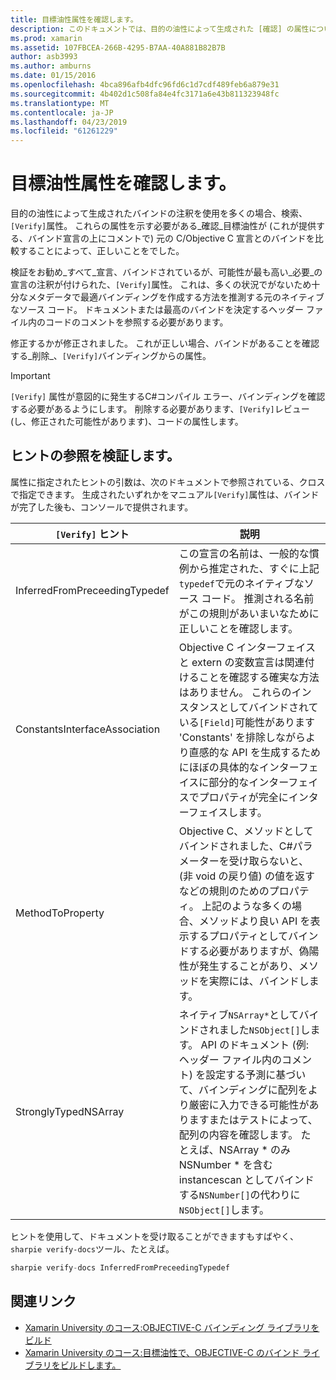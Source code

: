 ```yaml
---
title: 目標油性属性を確認します。
description: このドキュメントでは、目的の油性によって生成された [確認] の属性について説明します。 [確認] 属性は、開発者が目的油性の出力を確認するは手動で場所を強調表示されます。
ms.prod: xamarin
ms.assetid: 107FBCEA-266B-4295-B7AA-40A881B82B7B
author: asb3993
ms.author: amburns
ms.date: 01/15/2016
ms.openlocfilehash: 4bca896afb4dfc96fd6c1d7cdf489feb6a879e31
ms.sourcegitcommit: 4b402d1c508fa84e4fc3171a6e43b811323948fc
ms.translationtype: MT
ms.contentlocale: ja-JP
ms.lasthandoff: 04/23/2019
ms.locfileid: "61261229"
---
```

# <a name="objective-sharpie-verify-attributes"></a>目標油性属性を確認します。

目的の油性によって生成されたバインドの注釈を使用を多くの場合、検索、`[Verify]`属性。 これらの属性を示す必要がある_確認_目標油性が (これが提供する、バインド宣言の上にコメントで) 元の C/Objective C 宣言とのバインドを比較することによって、正しいことをでした。

検証をお勧め_すべて_宣言、バインドされているが、可能性が最も高い_必要_の宣言の注釈が付けられた、`[Verify]`属性。 これは、多くの状況でがないため十分なメタデータで最適バインディングを作成する方法を推測する元のネイティブなソース コード。 ドキュメントまたは最高のバインドを決定するヘッダー ファイル内のコードのコメントを参照する必要があります。

修正するかが修正されました。 これが正しい場合、バインドがあることを確認する_削除_、`[Verify]`バインディングからの属性。

> [!IMPORTANT]
> `[Verify]` 属性が意図的に発生するC#コンパイル エラー、バインディングを確認する必要があるようにします。 削除する必要があります、`[Verify]`レビュー (し、修正された可能性があります)、コードの属性します。

## <a name="verify-hints-reference"></a>ヒントの参照を検証します。

属性に指定されたヒントの引数は、次のドキュメントで参照されている、クロスで指定できます。 生成されたいずれかをマニュアル`[Verify]`属性は、バインドが完了した後も、コンソールで提供されます。

|`[Verify]` ヒント|説明|
|---|---|
|InferredFromPreceedingTypedef|この宣言の名前は、一般的な慣例から推定された、すぐに上記`typedef`で元のネイティブなソース コード。 推測される名前がこの規則があいまいなために正しいことを確認します。|
|ConstantsInterfaceAssociation|Objective C インターフェイスと extern の変数宣言は関連付けることを確認する確実な方法はありません。 これらのインスタンスとしてバインドされている`[Field]`可能性があります 'Constants' を排除しながらより直感的な API を生成するためにほぼの具体的なインターフェイスに部分的なインターフェイスでプロパティが完全にインターフェイスします。|
|MethodToProperty|Objective C、メソッドとしてバインドされました、C#パラメーターを受け取らないと、(非 void の戻り値) の値を返すなどの規則のためのプロパティ。 上記のような多くの場合、メソッドより良い API を表示するプロパティとしてバインドする必要がありますが、偽陽性が発生することがあり、メソッドを実際には、バインドします。|
|StronglyTypedNSArray|ネイティブ`NSArray*`としてバインドされました`NSObject[]`します。 API のドキュメント (例: ヘッダー ファイル内のコメント) を設定する予測に基づいて、バインディングに配列をより厳密に入力できる可能性がありますまたはテストによって、配列の内容を確認します。 たとえば、NSArray * のみ NSNumber * を含む instancescan としてバインドする`NSNumber[]`の代わりに`NSObject[]`します。|

ヒントを使用して、ドキュメントを受け取ることができますもすばやく、`sharpie verify-docs`ツール、たとえば。

```csharp
sharpie verify-docs InferredFromPreceedingTypedef
```

## <a name="related-links"></a>関連リンク

- [Xamarin University のコース:OBJECTIVE-C バインディング ライブラリをビルド](https://university.xamarin.com/classes/track/all#building-an-objective-c-bindings-library)
- [Xamarin University のコース:目標油性で、OBJECTIVE-C のバインド ライブラリをビルドします。](https://university.xamarin.com/classes/track/all#build-an-objective-c-bindings-library-with-objective-sharpie)
